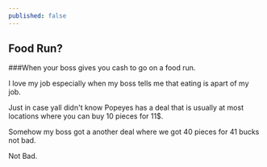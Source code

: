 ```yaml
---
published: false
---
```

## Food Run?

###When your boss gives you cash to go on a food run.

I love my job especially when my boss tells me that eating is apart of my job.

Just in case yall didn't know Popeyes has a deal that is usually at most locations where you can buy 10 pieces for 11$.

Somehow my boss got a another deal where we got 40 pieces for 41 bucks not bad.

Not Bad.

